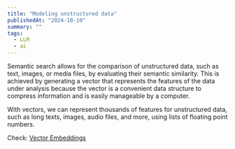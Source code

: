 ```yaml
---
title: "Modeling unstructured data"
publishedAt: "2024-10-10"
summary: ""
tags:
  - LLM
  - ai
---
```


Semantic search allows for the comparison of unstructured data, such as text, images, or media files, by evaluating their semantic similarity. This is achieved by generating a vector that represents the features of the data under analysis because the vector is a convenient data structure to compress information and is easily manageable by a computer.

With vectors, we can represent thousands of features for unstructured data, such as long texts, images, audio files, and more, using lists of floating point numbers.

Check: [Vector Embeddings](https://treefy.pages.dev/note/41e2f560-83ad-4eb7-af88-7bc0af7ce2fa)
